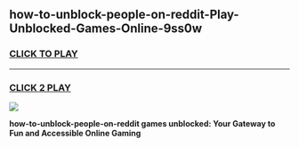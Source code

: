 
## how-to-unblock-people-on-reddit-Play-Unblocked-Games-Online-9ss0w
<h3>
<a href="https://premium76.site?title=how-to-unblock-people-on-reddit&ref=25A">CLICK TO PLAY</a></h3>
<hr>

<h3>
<a href="https://premium76.site?title=how-to-unblock-people-on-reddit&ref=25A">CLICK 2 PLAY</a>
  
</h3>

<a href="https://premium76.site?title=how-to-unblock-people-on-reddit&ref=25A"><img src="https://clearcache.store/games.png"></a>


**how-to-unblock-people-on-reddit games unblocked: Your Gateway to Fun and Accessible Online Gaming**
